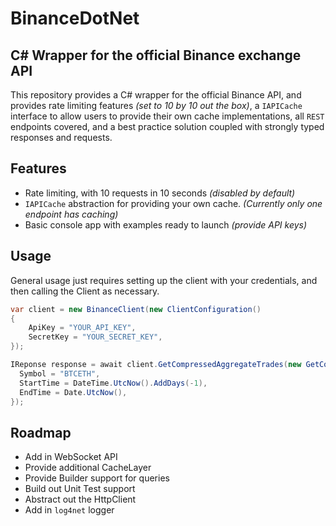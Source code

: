 # BinanceDotNet
## C# Wrapper for the official Binance exchange API

This repository provides a C# wrapper for the official Binance API, and provides rate limiting features _(set to 10 by 10 out the box)_, a `IAPICache` interface to allow users to provide their own cache implementations, all `REST` endpoints covered, and a best practice solution coupled with strongly typed responses and requests.

## Features
- Rate limiting, with 10 requests in 10 seconds _(disabled by default)_
- `IAPICache` abstraction for providing your own cache. _(Currently only one endpoint has caching)_
- Basic console app with examples ready to launch _(provide API keys)_


## Usage
General usage just requires setting up the client with your credentials, and then calling the Client as necessary.
```c#
var client = new BinanceClient(new ClientConfiguration()
{
    ApiKey = "YOUR_API_KEY",
    SecretKey = "YOUR_SECRET_KEY",
});

IReponse response = await client.GetCompressedAggregateTrades(new GetCompressedAggregateTradesRequest(){
  Symbol = "BTCETH",
  StartTime = DateTime.UtcNow().AddDays(-1),
  EndTime = Date.UtcNow(),
});
```

## Roadmap
- Add in WebSocket API
- Provide additional CacheLayer
- Provide Builder support for queries
- Build out Unit Test support
- Abstract out the HttpClient
- Add in `log4net` logger



